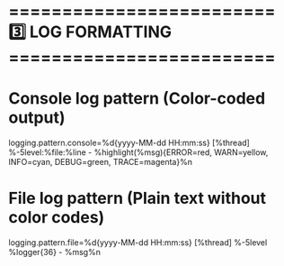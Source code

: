 # ========================= 3️⃣ LOG FORMATTING =========================
# Console log pattern (Color-coded output)
logging.pattern.console=%d{yyyy-MM-dd HH:mm:ss} [%thread] %-5level:%file:%line - %highlight(%msg){ERROR=red, WARN=yellow, INFO=cyan, DEBUG=green, TRACE=magenta}%n

# File log pattern (Plain text without color codes)
logging.pattern.file=%d{yyyy-MM-dd HH:mm:ss} [%thread] %-5level %logger{36} - %msg%n